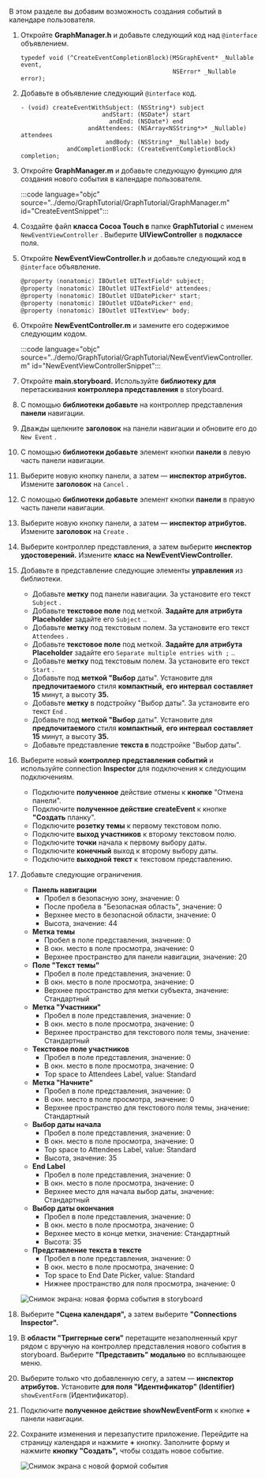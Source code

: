 <!-- markdownlint-disable MD002 MD041 -->

В этом разделе вы добавим возможность создания событий в календаре пользователя.

1. Откройте **GraphManager.h** и добавьте следующий код над `@interface` объявлением.

    ```objc
    typedef void (^CreateEventCompletionBlock)(MSGraphEvent* _Nullable event,
                                               NSError* _Nullable error);
    ```

1. Добавьте в объявление следующий `@interface` код.

    ```objc
    - (void) createEventWithSubject: (NSString*) subject
                           andStart: (NSDate*) start
                             andEnd: (NSDate*) end
                       andAttendees: (NSArray<NSString*>* _Nullable) attendees
                            andBody: (NSString* _Nullable) body
                 andCompletionBlock: (CreateEventCompletionBlock) completion;
    ```

1. Откройте **GraphManager.m** и добавьте следующую функцию для создания нового события в календаре пользователя.

    :::code language="objc" source="../demo/GraphTutorial/GraphTutorial/GraphManager.m" id="CreateEventSnippet":::

1. Создайте файл **класса Cocoa Touch в** папке **GraphTutorial** с именем `NewEventViewController` . Выберите **UIViewController** в **подклассе** поля.
1. Откройте **NewEventViewController.h** и добавьте следующий код в `@interface` объявление.

    ```objectivec
    @property (nonatomic) IBOutlet UITextField* subject;
    @property (nonatomic) IBOutlet UITextField* attendees;
    @property (nonatomic) IBOutlet UIDatePicker* start;
    @property (nonatomic) IBOutlet UIDatePicker* end;
    @property (nonatomic) IBOutlet UITextView* body;
    ```

1. Откройте **NewEventController.m** и замените его содержимое следующим кодом.

    :::code language="objc" source="../demo/GraphTutorial/GraphTutorial/NewEventViewController.m" id="NewEventViewControllerSnippet":::

1. Откройте **main.storyboard.** Используйте **библиотеку для** перетаскивания **контроллера представления** в storyboard.
1. С помощью **библиотеки добавьте** на контроллер представления **панели** навигации.
1. Дважды щелкните **заголовок** на панели навигации и обновите его до `New Event` .
1. С помощью **библиотеки добавьте** элемент кнопки **панели** в левую часть панели навигации.
1. Выберите новую кнопку панели, а затем — **инспектор атрибутов.** Измените **заголовок** на `Cancel` .
1. С помощью **библиотеки добавьте** элемент кнопки **панели** в правую часть панели навигации.
1. Выберите новую кнопку панели, а затем — **инспектор атрибутов.** Измените **заголовок** на `Create` .
1. Выберите контроллер представления, а затем выберите **инспектор удостоверений.** Измените **класс** **на NewEventViewController.**
1. Добавьте в представление следующие элементы **управления** из библиотеки.

    - Добавьте **метку** под панели навигации. За установите его текст `Subject` .
    - Добавьте **текстовое поле** под меткой. **Задайте для атрибута Placeholder** задайте его `Subject` ..
    - Добавьте **метку** под текстовым полем. За установите его текст `Attendees` .
    - Добавьте **текстовое поле** под меткой. **Задайте для атрибута Placeholder** задайте его `Separate multiple entries with ;` ..
    - Добавьте **метку** под текстовым полем. За установите его текст `Start` .
    - Добавьте под **меткой "Выбор** даты". Установите для **предпочитаемого** стиля **компактный,** **его интервал** **составляет 15** минут, а высоту **35.**
    - Добавьте **метку** в подстройку "Выбор даты". За установите его текст `End` .
    - Добавьте под **меткой "Выбор** даты". Установите для **предпочитаемого** стиля **компактный,** **его интервал** **составляет 15** минут, а высоту **35.**
    - Добавьте представление **текста в** подстройке "Выбор даты".

1. Выберите новый **контроллер представления событий** и используйте connection **Inspector** для подключения к следующим подключениям.

    - Подключите **полученное** действие отмены к **кнопке** "Отмена панели".
    - Подключите **полученное действие createEvent** к кнопке **"Создать** планку".
    - Подключите **розетку темы** к первому текстовом полю.
    - Подключите **выход участников** к второму текстовом полю.
    - Подключите **точки** начала к первому выбору даты.
    - Подключите **конечный** выход к второму выбору даты.
    - Подключите **выходной текст** к текстовом представлению.

1. Добавьте следующие ограничения.

    - **Панель навигации**
        - Пробел в безопасную зону, значение: 0
        - После пробела в "Безопасная область", значение: 0
        - Верхнее место в безопасной области, значение: 0
        - Высота, значение: 44
    - **Метка темы**
        - Пробел в поле представления, значение: 0
        - В окн. место в поле просмотра, значение: 0
        - Верхнее пространство для панели навигации, значение: 20
    - **Поле "Текст темы"**
        - Пробел в поле представления, значение: 0
        - В окн. место в поле просмотра, значение: 0
        - Верхнее пространство для метки субъекта, значение: Стандартный
    - **Метка "Участники"**
        - Пробел в поле представления, значение: 0
        - В окн. место в поле просмотра, значение: 0
        - Верхнее пространство для текстового поля темы, значение: Стандартный
    - **Текстовое поле участников**
        - Пробел в поле представления, значение: 0
        - В окн. место в поле просмотра, значение: 0
        - Top space to Attendees Label, value: Standard
    - **Метка "Начните"**
        - Пробел в поле представления, значение: 0
        - В окн. место в поле просмотра, значение: 0
        - Верхнее пространство для текстового поля темы, значение: Стандартный
    - **Выбор даты начала**
        - Пробел в поле представления, значение: 0
        - В окн. место в поле просмотра, значение: 0
        - Top space to Attendees Label, value: Standard
        - Высота, значение: 35
    - **End Label**
        - Пробел в поле представления, значение: 0
        - В окн. место в поле просмотра, значение: 0
        - Верхнее место для начала выбор даты, значение: Стандартный
    - **Выбор даты окончания**
        - Пробел в поле представления, значение: 0
        - В окн. место в поле просмотра, значение: 0
        - Верхнее место в конце метки, значение: Стандартный
        - Высота: 35
    - **Представление текста в тексте**
        - Пробел в поле представления, значение: 0
        - В окн. место в поле просмотра, значение: 0
        - Top space to End Date Picker, value: Standard
        - Нижнее пространство для поля просмотра, значение: 0

    ![Снимок экрана: новая форма события в storyboard](images/new-event-form.png)

1. Выберите **"Сцена календаря",** а затем выберите **"Connections Inspector".**
1. В **области "Триггерные сеги"** перетащите незаполненный круг рядом с вручную на контроллер представления нового события в storyboard.   Выберите **"Представить" модально** во всплывающее меню.
1. Выберите только что добавленную сегу, а затем — **инспектор атрибутов.** Установите **для поля "Идентификатор" (Identifier)** `showEventForm` (Идентификатор).
1. Подключите **полученное действие showNewEventForm** к кнопке **+** панели навигации.
1. Сохраните изменения и перезапустите приложение. Перейдите на страницу календаря и нажмите **+** кнопку. Заполните форму и нажмите **кнопку "Создать",** чтобы создать новое событие.

    ![Снимок экрана с новой формой события](images/create-event.png)
